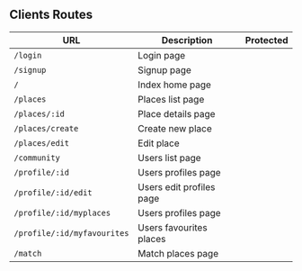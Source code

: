 ## Clients Routes

| URL	                        | Description      	         | Protected    |
|-------------------------------|----------------------------|--------------|
| `/login`                      | Login page                 |              |
| `/signup`                     | Signup page                |              |
| `/`           	            | Index home page            |              |
| `/places`                     | Places list page           |              |
| `/places/:id`                 | Place details page         |              |
| `/places/create`              | Create new place           |              |
| `/places/edit`                | Edit place                 |              |
| `/community`                  | Users list page            |              |
| `/profile/:id`                | Users profiles page        |              | // consultar con german
| `/profile/:id/edit`           | Users edit profiles page   |              |
| `/profile/:id/myplaces`       | Users profiles page        |              |
| `/profile/:id/myfavourites`   | Users favourites places    |              |
| `/match`                      | Match places page          |              |

